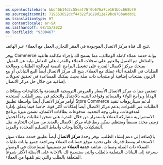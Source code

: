 ```yaml
---
ms.openlocfilehash: bbd46b14d3c55eaf76f0b676a7ce161bbc668b70
ms.sourcegitcommit: 719553652dcf44322f1628d12e79bc870ba0ddd1
ms.translationtype: HT
ms.contentlocale: ar-SA
ms.lasthandoff: 08/15/2022
ms.locfileid: "9300467"
---
```

تتيح لك قناة مركز الاتصال الموجودة في المقر التجاري العمل مع العملاء عبر الهاتف. 

يوفر Commerce بوابة خدمة عملاء كاملة الوظائف، مما يسمح لك بإجراء مكالمة هاتفية والتفاعل مع العميل والعثور على سجلات العملاء والقدرة على التعامل نيابة عن العميل. يمنحك مركز الاتصال القدرة على تشغيل البرامج النصية لمعالجة الطلبات ومعالجة الطلبات في الخلفية أثناء عملك مع العملاء. يتيح لك مركز الاتصال أيضاً البيع التبادلي أو بيع الزبون بمنتجات إضافية أو منتجات ذات صلة بحيث يمكنك المساعدة في تحقيق تحويلات إضافية من خلال حل مركز الاتصال. 

تتضمن ميزات مركز الاتصال الأسعار والعروض الترويجية المتقدمة والكتالوجات وبطاقات الهدايا وبرامج الولاء والقسائم وقواعد التنبيه بالاحتيال والتحكم في سعر الطلب. تُستخدم أوامر مركز الاتصال أيضاً بواسطة تطبيق Store Commerce لدعم سيناريوهات تنفيذ الطلبات عبر القنوات. يدعم مركز الاتصال أيضاً إمكانات أكثر قوة، خاصةً فيما يتعلق بإدارة المدفوعات، وعلى وجه التحديد، مدفوعات بطاقات الائتمان. تضمن ميزة برنامج الاستمرارية مشاركة العملاء باستمرار من خلال القدرة على شحن الطلبات وفقاً لجدول زمني محدد مسبقاً ومنتظم. يمكن ربط قناة مركز الاتصال بالعديد من ميزات التجارة، مثل التشكيلات والكتالوجات وأنماط التسليم المحددة والمزيد.

بالإضافة إلى دعم إنشاء الطلب، توفر وحدة **مركز الاتصال** أيضاً تطبيق خدمة عملاء سهل الاستخدام يبسط قدرتك على تحديد موقع حسابات العملاء ومراجعة جميع بيانات طلبات العملاء ذات الصلة وصفات. شاشة **خدمة العملاء** تم تصميمها لمساعدتك في الوصول بسرعة إلى البيانات المتعلقة بالطلب والتي ستسمح لك بالإجابة على الأسئلة الأكثر شيوعاً المتعلقة بالطلب والتي يتم تلقيها من العملاء.

